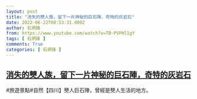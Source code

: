 ```yaml
---
layout: post
title: "消失的僰人族，留下一片神秘的巨石陣，奇特的灰岩石"
date: 2022-06-22T00:53:31.000Z
author: 石炳鋒
from: https://www.youtube.com/watch?v=TB-PVPHl1gY
tags: [ 石炳锋 ]
comments: True
categories: [ 石炳锋 ]
---
```

<!--1655859211000-->
[消失的僰人族，留下一片神秘的巨石陣，奇特的灰岩石](https://www.youtube.com/watch?v=TB-PVPHl1gY)
------

<div>
#旅遊景點#自然【四川】僰人巨石陣，曾經是僰人生活的地方。
</div>

